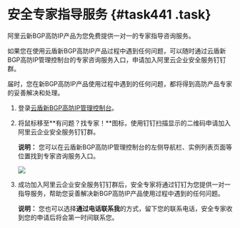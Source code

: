 # 安全专家指导服务 {#task441 .task}

阿里云新BGP高防IP产品为您免费提供一对一的专家指导咨询服务。

如果您在使用云盾新BGP高防IP产品过程中遇到任何问题，可以随时通过云盾新BGP高防IP管理控制台的专家咨询服务入口，申请加入阿里云企业安全服务钉钉群。

届时，您在新BGP高防IP产品使用过程中遇到的任何问题，都将得到高防产品专家的妥善解决和处理。

1.  登录[云盾新BGP高防IP管理控制台](https://yundunnext.console.aliyun.com/?p=ddoscoo&__consolePageCode=ddoscoo)。 
2.  将鼠标移至**有问题？找专家！**图标，使用钉钉扫描显示的二维码申请加入阿里云企业安全服务钉钉群。 

    **说明：** 您可以在云盾新BGP高防IP管理控制台的左侧导航栏、实例列表页面等位置找到专家咨询服务入口。

    ![](http://static-aliyun-doc.oss-cn-hangzhou.aliyuncs.com/assets/img/79701/155411485536956_zh-CN.png)

3.  成功加入阿里云企业安全服务钉钉群后，安全专家将通过钉钉为您提供一对一指导服务，帮助您妥善解决新BGP高防IP产品使用过程中遇到的任何问题。 

    **说明：** 您也可以选择**通过电话联系我**的方式，留下您的联系电话，安全专家收到您的申请后将会第一时间联系您。


